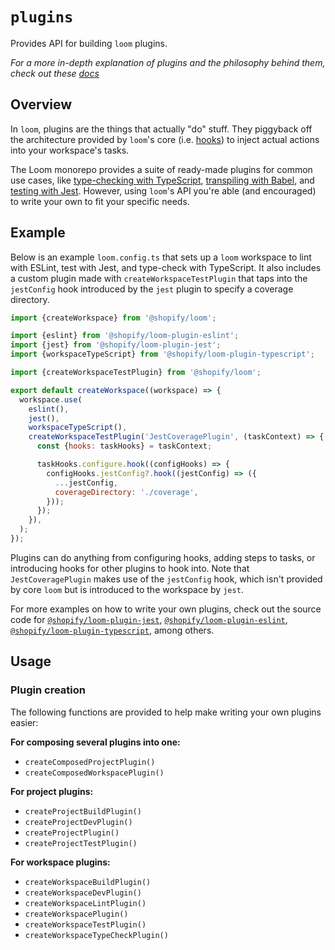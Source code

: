 # `plugins`

Provides API for building `loom` plugins.

_For a more in-depth explanation of plugins and the philosophy behind them, check out these [docs](/documentation/plugins.md)_

## Overview

In `loom`, plugins are the things that actually "do" stuff. They piggyback off the architecture provided by `loom`'s core (i.e. [hooks](../hooks)) to inject actual actions into your workspace's tasks.

The Loom monorepo provides a suite of ready-made plugins for common use cases, like [type-checking with TypeScript](../../../plugin-typescript), [transpiling with Babel](../../../plugin-babel), and [testing with Jest](../../../plugin-jest). However, using `loom`'s API you're able (and encouraged) to write your own to fit your specific needs.

## Example

Below is an example `loom.config.ts` that sets up a `loom` workspace to lint with ESLint, test with Jest, and type-check with TypeScript. It also includes a custom plugin made with `createWorkspaceTestPlugin` that taps into the `jestConfig` hook introduced by the `jest` plugin to specify a coverage directory.

```js
import {createWorkspace} from '@shopify/loom';

import {eslint} from '@shopify/loom-plugin-eslint';
import {jest} from '@shopify/loom-plugin-jest';
import {workspaceTypeScript} from '@shopify/loom-plugin-typescript';

import {createWorkspaceTestPlugin} from '@shopify/loom';

export default createWorkspace((workspace) => {
  workspace.use(
    eslint(),
    jest(),
    workspaceTypeScript(),
    createWorkspaceTestPlugin('JestCoveragePlugin', (taskContext) => {
      const {hooks: taskHooks} = taskContext;

      taskHooks.configure.hook((configHooks) => {
        configHooks.jestConfig?.hook((jestConfig) => ({
          ...jestConfig,
          coverageDirectory: './coverage',
        }));
      });
    }),
  );
});
```

Plugins can do anything from configuring hooks, adding steps to tasks, or introducing hooks for other plugins to hook into. Note that `JestCoveragePlugin` makes use of the `jestConfig` hook, which isn't provided by core `loom` but is introduced to the workspace by `jest`.

For more examples on how to write your own plugins, check out the source code for [`@shopify/loom-plugin-jest`](../../../plugin-jest), [`@shopify/loom-plugin-eslint`](../../../plugin-eslint), [`@shopify/loom-plugin-typescript`](../../../plugin-typescript), among others.

## Usage

### Plugin creation

The following functions are provided to help make writing your own plugins easier:

**For composing several plugins into one:**

- `createComposedProjectPlugin()`
- `createComposedWorkspacePlugin()`

**For project plugins:**

- `createProjectBuildPlugin()`
- `createProjectDevPlugin()`
- `createProjectPlugin()`
- `createProjectTestPlugin()`

**For workspace plugins:**

- `createWorkspaceBuildPlugin()`
- `createWorkspaceDevPlugin()`
- `createWorkspaceLintPlugin()`
- `createWorkspacePlugin()`
- `createWorkspaceTestPlugin()`
- `createWorkspaceTypeCheckPlugin()`
